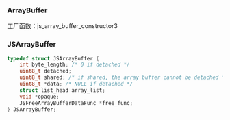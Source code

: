 ### ArrayBuffer

工厂函数：js_array_buffer_constructor3



### JSArrayBuffer

```c
typedef struct JSArrayBuffer {
    int byte_length; /* 0 if detached */
    uint8_t detached;
    uint8_t shared; /* if shared, the array buffer cannot be detached */
    uint8_t *data; /* NULL if detached */
    struct list_head array_list;
    void *opaque;
    JSFreeArrayBufferDataFunc *free_func;
} JSArrayBuffer;
```

